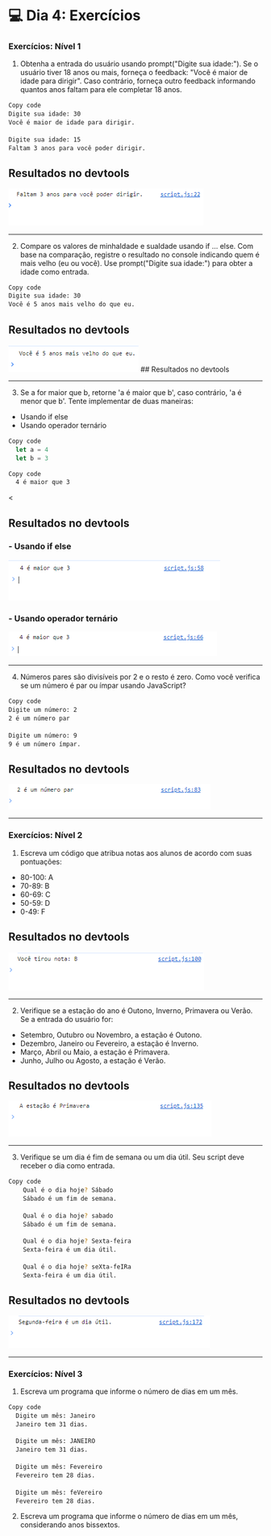 
# 💻 Dia 4: Exercícios

### Exercícios: Nível 1

1. Obtenha a entrada do usuário usando prompt("Digite sua idade:"). Se o usuário tiver 18 anos ou mais, forneça o feedback: "Você é maior de idade para dirigir". Caso contrário, forneça outro feedback informando quantos anos faltam para ele completar 18 anos.

```sh
Copy code
Digite sua idade: 30
Você é maior de idade para dirigir.

Digite sua idade: 15
Faltam 3 anos para você poder dirigir.
```

## Resultados no devtools

<img src="./assets/img/image.png">

---

2. Compare os valores de minhaIdade e suaIdade usando if … else. Com base na comparação, registre o resultado no console indicando quem é mais velho (eu ou você). Use prompt("Digite sua idade:") para obter a idade como entrada.

```sh
Copy code
Digite sua idade: 30
Você é 5 anos mais velho do que eu.
```

## Resultados no devtools

<img src="./assets/img/image2.png"> 
## Resultados no devtools

---

3. Se a for maior que b, retorne 'a é maior que b', caso contrário, 'a é menor que b'. Tente implementar de duas maneiras:

- Usando if else
- Usando operador ternário

```js
Copy code
  let a = 4
  let b = 3
```

```sh
Copy code
  4 é maior que 3
```
<
## Resultados no devtools
 
 ### - Usando if else
<img src="./assets/img/image3.png"> 

 ### - Usando operador ternário
<img src="./assets/img/image3-1.png"> 

---

4. Números pares são divisíveis por 2 e o resto é zero. Como você verifica se um número é par ou ímpar usando JavaScript?


```sh
Copy code
Digite um número: 2
2 é um número par

Digite um número: 9
9 é um número ímpar.
```

## Resultados no devtools
 
<img src="./assets/img/image4.png"> 

---

### Exercícios: Nível 2
1. Escreva um código que atribua notas aos alunos de acordo com suas pontuações:

- 80-100: A
- 70-89: B
- 60-69: C
- 50-59: D
- 0-49: F

## Resultados no devtools
 
<img src="./assets/img/image5.png"> 

---

2. Verifique se a estação do ano é Outono, Inverno, Primavera ou Verão. Se a entrada do usuário for:

- Setembro, Outubro ou Novembro, a estação é Outono.
- Dezembro, Janeiro ou Fevereiro, a estação é Inverno.
- Março, Abril ou Maio, a estação é Primavera.
- Junho, Julho ou Agosto, a estação é Verão.

## Resultados no devtools
 
<img src="./assets/img/image6.png"> 

---

3. Verifique se um dia é fim de semana ou um dia útil. Seu script deve receber o dia como entrada.

```sh
Copy code
    Qual é o dia hoje? Sábado
    Sábado é um fim de semana.

    Qual é o dia hoje? sabado
    Sábado é um fim de semana.

    Qual é o dia hoje? Sexta-feira
    Sexta-feira é um dia útil.

    Qual é o dia hoje? seXta-feIRa
    Sexta-feira é um dia útil.
```
## Resultados no devtools
 
<img src="./assets/img/image7.png"> 

---

### Exercícios: Nível 3

1. Escreva um programa que informe o número de dias em um mês.

```sh
Copy code
  Digite um mês: Janeiro
  Janeiro tem 31 dias.

  Digite um mês: JANEIRO
  Janeiro tem 31 dias.

  Digite um mês: Fevereiro
  Fevereiro tem 28 dias.

  Digite um mês: feVereiro
  Fevereiro tem 28 dias.
```  
2. Escreva um programa que informe o número de dias em um mês, considerando anos bissextos.